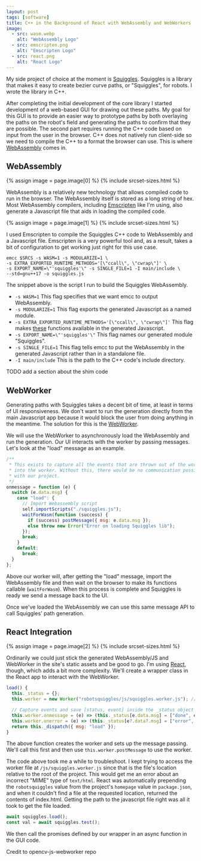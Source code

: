 ```yaml
---
layout: post
tags: [software]
title: C++ in the Background of React with WebAssembly and WebWorkers
image:
  - src: wasm.webp
    alt: "WebAssembly Logo"
  - src: emscripten.png
    alt: "Emscripten Logo"
  - src: react.png
    alt: "React Logo"
---
```


My side project of choice at the moment is [Squiggles](https://github.com/baylessj/robotsquiggles).
Squiggles is a library that makes it easy to create bezier curve paths, or "Squiggles",
for robots. I wrote the library in C++.

After completing the initial development of the core library I started development
of a web-based GUI for drawing out these paths. My goal for this GUI is to provide
an easier way to prototype paths by both overlaying the paths on the robot's
field and generating the paths to confirm that they are possible. The second part
requires running the C++ code based on input from the user in the browser. C++
does not natively run client-side so we need to compile the C++ to a format the
browser can use. This is where [WebAssembly](https://webassembly.org/) comes in.

## WebAssembly

{% assign image = page.image[0] %}
{% include srcset-sizes.html %}

WebAssembly is a relatively new technology that allows compiled code to run in
the browser. The WebAssembly itself is stored as a long string of hex. Most
WebAssembly compilers, including [Emscripten](https://emscripten.org/) like I'm using, also generate a
Javascript file that aids in loading the compiled code.

{% assign image = page.image[1] %}
{% include srcset-sizes.html %}

I used Emscripten to compile the Squiggles C++ code to WebAssembly and a Javascript
file. Emscripten is a very powerful tool and, as a result, takes a bit of
configuration to get working just right for this use case.

```shell
emcc $SRCS -s WASM=1 -s MODULARIZE=1 \
-s EXTRA_EXPORTED_RUNTIME_METHODS='[\"ccall\", \"cwrap\"]' \
-s EXPORT_NAME=\"'squiggles'\" -s SINGLE_FILE=1 -I main/include \
--std=gnu++17 -o squiggles.js
```

The snippet above is the script I run to build the Squiggles WebAssembly.

- `-s WASM=1` This flag specifies that we want emcc to output WebAssembly.
- `-s MODULARIZE=1` This flag exports the generated Javascript as a named module.
- `-s EXTRA_EXPORTED_RUNTIME_METHODS='[\"ccall\", \"cwrap\"]'` This flag makes [these](https://emscripten.org/docs/porting/connecting_cpp_and_javascript/Interacting-with-code.html#interacting-with-code-ccall-cwrap) functions available in the generated Javascript.
- `-s EXPORT_NAME=\"'squiggles'\"` This flag names our generated module "Squiggles".
- `-s SINGLE_FILE=1` This flag tells emcc to put the WebAssembly in the generated Javascript rather than in a standalone file.
- `-I main/include` This is the path to the C++ code's include directory.

TODO add a section about the shim code

## WebWorker

Generating paths with Squiggles takes a decent bit of time, at least in terms of
UI responsiveness. We don't want to run the generation directly from the main
Javascript app because it would block the user from doing anything in the meantime.
The solution for this is the [WebWorker](https://developer.mozilla.org/en-US/docs/Web/API/Web_Workers_API/Using_web_workers).

We will use the WebWorker to asynchronously load the WebAssembly and run the
generation. Our UI interacts with the worker by passing messages. Let's look at
the "load" message as an example.

```js
/**
 * This exists to capture all the events that are thrown out of the worker
 * into the worker. Without this, there would be no communication possible
 * with our project.
 */
onmessage = function (e) {
  switch (e.data.msg) {
    case "load": {
      // Import Webassembly script
      self.importScripts("./squiggles.js");
      waitForWasm(function (success) {
        if (success) postMessage({ msg: e.data.msg });
        else throw new Error("Error on loading Squiggles lib");
      });
      break;
    }
    default:
      break;
  }
};
```

Above our worker will, after getting the "load" message, import the WebAssembly
file and then wait on the browser to make its functions callable (`waitForWasm`).
When this process is complete and Squiggles is ready we send a message back to
the UI.

Once we've loaded the WebAssembly we can use this same message API to call
Squiggles' path generation.

## React Integration

{% assign image = page.image[2] %}
{% include srcset-sizes.html %}

Ordinarily we could just stick the generated WebAssembly/JS and WebWorker in the
site's static assets and be good to go. I'm using [React](https://reactjs.org/), though, which adds
a bit more complexity. We'll create a wrapper class in the React app to interact
with the WebWorker.

```js
load() {
  this._status = {};
  this.worker = new Worker("robotsquiggles/js/squiggles.worker.js"); // load worker

  // Capture events and save [status, event] inside the _status object
  this.worker.onmessage = (e) => (this._status[e.data.msg] = ["done", e]);
  this.worker.onerror = (e) => (this._status[e?.data?.msg] = ["error", e]);
  return this._dispatch({ msg: "load" });
}
```

The above function creates the worker and sets up the message passing. We'll
call this first and then use `this.worker.postMessage` to use the worker.

The code above took me a while to troubleshoot. I kept trying to access the
worker file at `/js/squiggles.worker.js` since that is the file's location
relative to the root of the project. This would get me an error about an incorrect
"MIME" type of `text/html`. React was automatically prepending the `robotsquiggles`
value from the project's `homepage` value in `package.json`, and when it couldn't
find a file at the requested location, returned the contents of index.html.
Getting the path to the javascript file right was all it took to get the file
loaded.

```js
await squiggles.load();
const val = await squiggles.test();
```

We then call the promises defined by our wrapper in an async function in the GUI
code.

Credit to opencv-js-webworker repo
